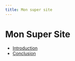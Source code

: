 ```yaml
---
title: Mon super site
---
```


# **Mon Super Site**

- [Introduction](intro.md)
- [Conclusion](conclusion.md)

